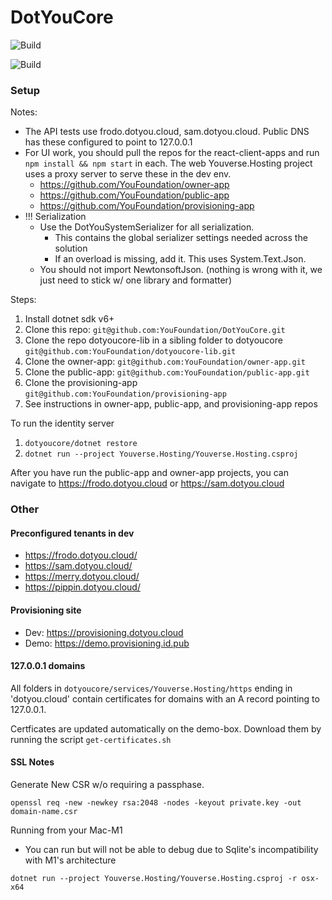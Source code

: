 # DotYouCore

![Build](https://github.com/YouFoundation/DotYouCore/actions/workflows/lib-on-ubuntu.yml/badge.svg)

![Build](https://github.com/YouFoundation/DotYouCore/actions/workflows/services-on-ubuntu.yml/badge.svg)

### Setup

Notes:
* The API tests use frodo.dotyou.cloud, sam.dotyou.cloud. Public DNS has these configured to point to 127.0.0.1
* For UI work, you should pull the repos for the react-client-apps and run ```npm install && npm start``` in each.  The web Youverse.Hosting project uses a proxy server to serve these in the dev env.
  * https://github.com/YouFoundation/owner-app
  * https://github.com/YouFoundation/public-app
  * https://github.com/YouFoundation/provisioning-app
* !!! Serialization
  * Use the DotYouSystemSerializer for all serialization.  
    * This contains the global serializer settings needed across the solution
    * If an overload is missing, add it.  This uses System.Text.Json.
  * You should not import NewtonsoftJson. (nothing is wrong with it, we just need to stick w/ one library and formatter)

Steps:
1. Install dotnet sdk v6+
2. Clone this repo: ```git@github.com:YouFoundation/DotYouCore.git```
3. Clone the repo dotyoucore-lib in a sibling folder to dotyoucore ```git@github.com:YouFoundation/dotyoucore-lib.git```
4. Clone the owner-app: ```git@github.com:YouFoundation/owner-app.git```
5. Clone the public-app: ```git@github.com:YouFoundation/public-app.git```
6. Clone the provisioning-app ```git@github.com:YouFoundation/provisioning-app```
7. See instructions in owner-app, public-app, and provisioning-app repos

To run the identity server
1. ```dotyoucore/dotnet restore```
2. ```dotnet run --project Youverse.Hosting/Youverse.Hosting.csproj```

After you have run the public-app and owner-app projects, you can navigate to https://frodo.dotyou.cloud or https://sam.dotyou.cloud

### Other

#### Preconfigured tenants in dev
- https://frodo.dotyou.cloud/
- https://sam.dotyou.cloud/
- https://merry.dotyou.cloud/
- https://pippin.dotyou.cloud/

#### Provisioning site
- Dev: https://provisioning.dotyou.cloud
- Demo: https://demo.provisioning.id.pub

#### 127.0.0.1 domains
All folders in ```dotyoucore/services/Youverse.Hosting/https``` ending in 'dotyou.cloud' contain certificates for domains with an A record pointing to 127.0.0.1.

Certficates are updated automatically on the demo-box. Download them by running the script ```get-certificates.sh```


#### SSL Notes

Generate New CSR w/o requiring a passphase.

`openssl req -new -newkey rsa:2048 -nodes -keyout private.key -out domain-name.csr`

Running from your Mac-M1
* You can run but will not be able to debug due to Sqlite's incompatibility with M1's architecture

`dotnet run --project Youverse.Hosting/Youverse.Hosting.csproj -r osx-x64`

